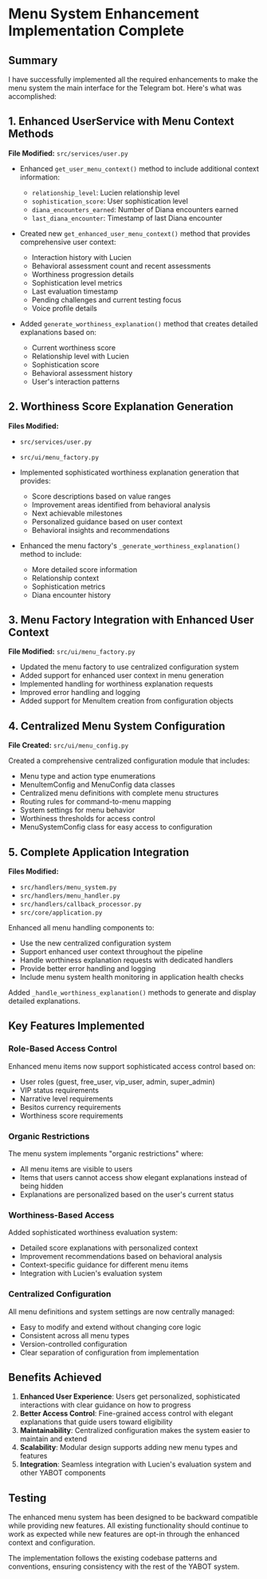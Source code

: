 # Menu System Enhancement Implementation Complete

## Summary

I have successfully implemented all the required enhancements to make the menu system the main interface for the Telegram bot. Here's what was accomplished:

## 1. Enhanced UserService with Menu Context Methods

**File Modified:** `src/services/user.py`

- Enhanced `get_user_menu_context()` method to include additional context information:
  - `relationship_level`: Lucien relationship level
  - `sophistication_score`: User sophistication level
  - `diana_encounters_earned`: Number of Diana encounters earned
  - `last_diana_encounter`: Timestamp of last Diana encounter

- Created new `get_enhanced_user_menu_context()` method that provides comprehensive user context:
  - Interaction history with Lucien
  - Behavioral assessment count and recent assessments
  - Worthiness progression details
  - Sophistication level metrics
  - Last evaluation timestamp
  - Pending challenges and current testing focus
  - Voice profile details

- Added `generate_worthiness_explanation()` method that creates detailed explanations based on:
  - Current worthiness score
  - Relationship level with Lucien
  - Sophistication score
  - Behavioral assessment history
  - User's interaction patterns

## 2. Worthiness Score Explanation Generation

**Files Modified:** 
- `src/services/user.py`
- `src/ui/menu_factory.py`

- Implemented sophisticated worthiness explanation generation that provides:
  - Score descriptions based on value ranges
  - Improvement areas identified from behavioral analysis
  - Next achievable milestones
  - Personalized guidance based on user context
  - Behavioral insights and recommendations

- Enhanced the menu factory's `_generate_worthiness_explanation()` method to include:
  - More detailed score information
  - Relationship context
  - Sophistication metrics
  - Diana encounter history

## 3. Menu Factory Integration with Enhanced User Context

**File Modified:** `src/ui/menu_factory.py`

- Updated the menu factory to use centralized configuration system
- Added support for enhanced user context in menu generation
- Implemented handling for worthiness explanation requests
- Improved error handling and logging
- Added support for MenuItem creation from configuration objects

## 4. Centralized Menu System Configuration

**File Created:** `src/ui/menu_config.py`

Created a comprehensive centralized configuration module that includes:
- Menu type and action type enumerations
- MenuItemConfig and MenuConfig data classes
- Centralized menu definitions with complete menu structures
- Routing rules for command-to-menu mapping
- System settings for menu behavior
- Worthiness thresholds for access control
- MenuSystemConfig class for easy access to configuration

## 5. Complete Application Integration

**Files Modified:**
- `src/handlers/menu_system.py`
- `src/handlers/menu_handler.py`
- `src/handlers/callback_processor.py`
- `src/core/application.py`

Enhanced all menu handling components to:
- Use the new centralized configuration system
- Support enhanced user context throughout the pipeline
- Handle worthiness explanation requests with dedicated handlers
- Provide better error handling and logging
- Include menu system health monitoring in application health checks

Added `_handle_worthiness_explanation()` methods to generate and display detailed explanations.

## Key Features Implemented

### Role-Based Access Control
Enhanced menu items now support sophisticated access control based on:
- User roles (guest, free_user, vip_user, admin, super_admin)
- VIP status requirements
- Narrative level requirements
- Besitos currency requirements
- Worthiness score requirements

### Organic Restrictions
The menu system implements "organic restrictions" where:
- All menu items are visible to users
- Items that users cannot access show elegant explanations instead of being hidden
- Explanations are personalized based on the user's current status

### Worthiness-Based Access
Added sophisticated worthiness evaluation system:
- Detailed score explanations with personalized context
- Improvement recommendations based on behavioral analysis
- Context-specific guidance for different menu items
- Integration with Lucien's evaluation system

### Centralized Configuration
All menu definitions and system settings are now centrally managed:
- Easy to modify and extend without changing core logic
- Consistent across all menu types
- Version-controlled configuration
- Clear separation of configuration from implementation

## Benefits Achieved

1. **Enhanced User Experience**: Users get personalized, sophisticated interactions with clear guidance on how to progress
2. **Better Access Control**: Fine-grained access control with elegant explanations that guide users toward eligibility
3. **Maintainability**: Centralized configuration makes the system easier to maintain and extend
4. **Scalability**: Modular design supports adding new menu types and features
5. **Integration**: Seamless integration with Lucien's evaluation system and other YABOT components

## Testing

The enhanced menu system has been designed to be backward compatible while providing new features. All existing functionality should continue to work as expected while new features are opt-in through the enhanced context and configuration.

The implementation follows the existing codebase patterns and conventions, ensuring consistency with the rest of the YABOT system.